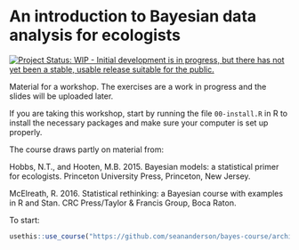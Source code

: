 # An introduction to Bayesian data analysis for ecologists 

[![Project Status: WIP - Initial development is in progress, but there has not yet been a stable, usable release suitable for the public.](http://www.repostatus.org/badges/latest/wip.svg)](http://www.repostatus.org/#wip)

Material for a workshop. The exercises are a work in progress and the slides will be uploaded later.

If you are taking this workshop, start by running the file `00-install.R` in R to install the necessary packages and make sure your computer is set up properly.

The course draws partly on material from:

Hobbs, N.T., and Hooten, M.B. 2015. Bayesian models: a statistical primer for ecologists. Princeton University Press, Princeton, New Jersey.

McElreath, R. 2016. Statistical rethinking: a Bayesian course with examples in R and Stan. CRC Press/Taylor & Francis Group, Boca Raton.

To start:

```r
usethis::use_course("https://github.com/seananderson/bayes-course/archive/master.zip")
```
